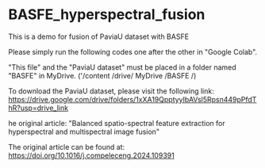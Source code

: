 # BASFE_hyperspectral_fusion

This is a demo for fusion of PaviaU dataset with BASFE

Please simply run the following codes one after the other in "Google Colab".

"This file" and the "PaviaU dataset" must be placed in a folder named "BASFE" in MyDrive. ('/content /drive/ MyDrive /BASFE /)

To download the PaviaU dataset, please visit the following link: https://drive.google.com/drive/folders/1xXA19QpptyyIbAVsl5Rpsn449pPfdThR?usp=drive_link 

he original article: 
"Balanced spatio-spectral feature extraction for hyperspectral and multispectral image fusion"

The original article can be found at: https://doi.org/10.1016/j.compeleceng.2024.109391
